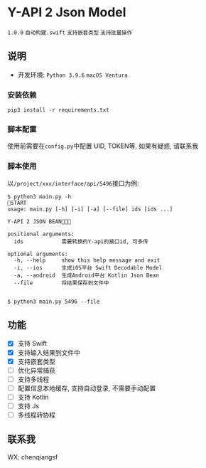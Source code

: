 # Y-API 2 Json Model
`1.0.0` `自动构建.swift` `支持嵌套类型` `支持批量操作`

## 说明
- 开发环境: `Python 3.9.6` `macOS Ventura`
### 安装依赖
```shell
pip3 install -r requirements.txt
```

### 脚本配置
使用前需要在`config.py`中配置 UID, TOKEN等, 如果有疑惑, 请联系我

### 脚本使用

以`/project/xxx/interface/api/5496`接口为例:
```shell
$ python3 main.py -h           
🚀START
usage: main.py [-h] [-i] [-a] [--file] ids [ids ...]

Y-API 2 JSON BEAN🚀🚀🚀

positional arguments:
  ids            需要转换的Y-api的接口id, 可多传

optional arguments:
  -h, --help     show this help message and exit
  -i, --ios      生成iOS平台 Swift Decodable Model
  -a, --android  生成Android平台 Kotlin Json Bean
  --file         将结果保存到文件中


$ python3 main.py 5496 --file
```

## 功能
- [x] 支持 Swift
- [x] 支持输入结果到文件中
- [x] 支持嵌套类型
- [ ] 优化异常捕获
- [ ] 支持多线程
- [ ] 配置信息本地缓存, 支持自动登录, 不需要手动配置
- [ ] 支持 Kotlin
- [ ] 支持 Js
- [ ] 多线程转协程

## 联系我
WX: chenqiangsf